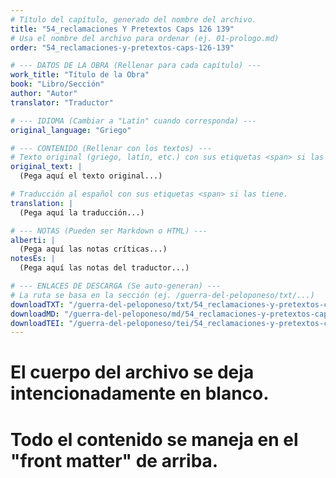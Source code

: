 ```yaml
---
# Título del capítulo, generado del nombre del archivo.
title: "54_reclamaciones Y Pretextos Caps 126 139"
# Usa el nombre del archivo para ordenar (ej. 01-prologo.md)
order: "54_reclamaciones-y-pretextos-caps-126-139"

# --- DATOS DE LA OBRA (Rellenar para cada capítulo) ---
work_title: "Título de la Obra"
book: "Libro/Sección"
author: "Autor"
translator: "Traductor"

# --- IDIOMA (Cambiar a "Latín" cuando corresponda) ---
original_language: "Griego"

# --- CONTENIDO (Rellenar con los textos) ---
# Texto original (griego, latín, etc.) con sus etiquetas <span> si las tiene.
original_text: |
  (Pega aquí el texto original...)

# Traducción al español con sus etiquetas <span> si las tiene.
translation: |
  (Pega aquí la traducción...)

# --- NOTAS (Pueden ser Markdown o HTML) ---
alberti: |
  (Pega aquí las notas críticas...)
notesEs: |
  (Pega aquí las notas del traductor...)

# --- ENLACES DE DESCARGA (Se auto-generan) ---
# La ruta se basa en la sección (ej. /guerra-del-peloponeso/txt/...)
downloadTXT: "/guerra-del-peloponeso/txt/54_reclamaciones-y-pretextos-caps-126-139.txt"
downloadMD: "/guerra-del-peloponeso/md/54_reclamaciones-y-pretextos-caps-126-139.md"
downloadTEI: "/guerra-del-peloponeso/tei/54_reclamaciones-y-pretextos-caps-126-139.xml"
---
```

# El cuerpo del archivo se deja intencionadamente en blanco.
# Todo el contenido se maneja en el "front matter" de arriba.